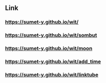 ## Link
### https://sumet-y.github.io/wit/ 
### https://sumet-y.github.io/wit/sombut
### https://sumet-y.github.io/wit/moon
### https://sumet-y.github.io/wit/add_time
### https://sumet-y.github.io/wit/linktube

